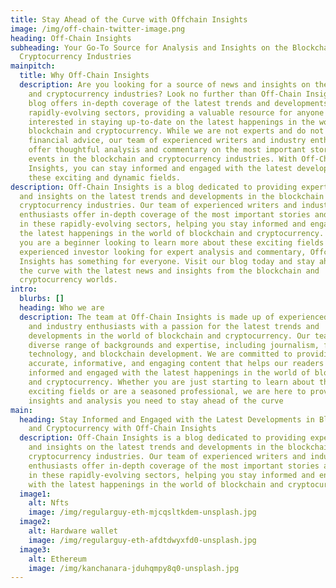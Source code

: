 ```yaml
---
title: Stay Ahead of the Curve with Offchain Insights
image: /img/off-chain-twitter-image.png
heading: Off-Chain Insights
subheading: Your Go-To Source for Analysis and Insights on the Blockchain and
  Cryptocurrency Industries
mainpitch:
  title: Why Off-Chain Insights
  description: Are you looking for a source of news and insights on the blockchain
    and cryptocurrency industries? Look no further than Off-Chain Insights. Our
    blog offers in-depth coverage of the latest trends and developments in these
    rapidly-evolving sectors, providing a valuable resource for anyone
    interested in staying up-to-date on the latest happenings in the world of
    blockchain and cryptocurrency. While we are not experts and do not provide
    financial advice, our team of experienced writers and industry enthusiasts
    offer thoughtful analysis and commentary on the most important stories and
    events in the blockchain and cryptocurrency industries. With Off-Chain
    Insights, you can stay informed and engaged with the latest developments in
    these exciting and dynamic fields.
description: Off-Chain Insights is a blog dedicated to providing expert analysis
  and insights on the latest trends and developments in the blockchain and
  cryptocurrency industries. Our team of experienced writers and industry
  enthusiasts offer in-depth coverage of the most important stories and events
  in these rapidly-evolving sectors, helping you stay informed and engaged with
  the latest happenings in the world of blockchain and cryptocurrency. Whether
  you are a beginner looking to learn more about these exciting fields or an
  experienced investor looking for expert analysis and commentary, Offchain
  Insights has something for everyone. Visit our blog today and stay ahead of
  the curve with the latest news and insights from the blockchain and
  cryptocurrency worlds.
intro:
  blurbs: []
  heading: Who we are
  description: The team at Off-Chain Insights is made up of experienced writers
    and industry enthusiasts with a passion for the latest trends and
    developments in the world of blockchain and cryptocurrency. Our team has a
    diverse range of backgrounds and expertise, including journalism, finance,
    technology, and blockchain development. We are committed to providing
    accurate, informative, and engaging content that helps our readers stay
    informed and engaged with the latest happenings in the world of blockchain
    and cryptocurrency. Whether you are just starting to learn about these
    exciting fields or are a seasoned professional, we are here to provide the
    insights and analysis you need to stay ahead of the curve
main:
  heading: Stay Informed and Engaged with the Latest Developments in Blockchain
    and Cryptocurrency with Off-Chain Insights
  description: Off-Chain Insights is a blog dedicated to providing expert analysis
    and insights on the latest trends and developments in the blockchain and
    cryptocurrency industries. Our team of experienced writers and industry
    enthusiasts offer in-depth coverage of the most important stories and events
    in these rapidly-evolving sectors, helping you stay informed and engaged
    with the latest happenings in the world of blockchain and cryptocurrency.
  image1:
    alt: Nfts
    image: /img/regularguy-eth-mjcqsltkdem-unsplash.jpg
  image2:
    alt: Hardware wallet
    image: /img/regularguy-eth-afdtdwyxfd0-unsplash.jpg
  image3:
    alt: Ethereum
    image: /img/kanchanara-jduhqmpy8q0-unsplash.jpg
---
```

